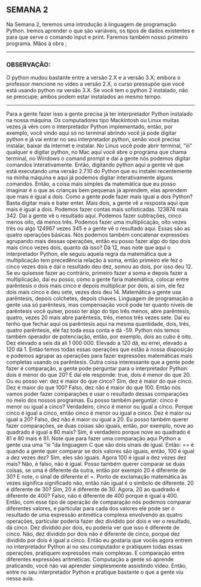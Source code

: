## SEMANA 2 
Na Semana 2, teremos uma introdução à linguagem de programação Python. Iremos aprender o que são variáveis, os tipos de dados existentes e para que serve o comando input e print. Faremos também nosso primeiro programa. Mãos à obra ;
________________________

### OBSERVAÇÃO: 
O python mudou bastante entre a versão 2.X e a versão 3.X; embora o professor mencione no vídeo a versão 2.X, o curso pressupõe que você está usando python na versão 3.X. Se você tem o python 2 instalado, não se preocupe; ambos podem estar instalados ao mesmo tempo.

_________________________

Para a gente fazer isso a gente precisa já ter interpretador Python instalado na nossa máquina. Os computadores tipo Mackintosh ou Linux muitas vezes já vêm com o interpretador Python implementado, então, por exemplo, você vindo aqui só no terminal abrindo você já pode digitar python e já vai entrar no seu interpretador python, senão você precisa instalar, baixar da internet e instalar. No Linus você pode abrir terminal, "iii" qualquer e digitar python, no Mac aqui você abre o programa que chama terminal, no Windows o comand prompt e daí a gente nós podemos digitar comandos interativamente. Então, digitando python aqui a gente vê que está executando uma versão 2.7.10 do Python que eu instalei recentemente na minha máquina e aqui já podemos digitar interativamente alguns comandos. Então, a coisa mais simples da matemática que eu posso imaginar é o que as crianças bem pequenas já aprendem, elas aprendem que mais é igual a dois. Como a gente pode fazer mais igual a dois Python? Basta digitar mais e bater enter. Mais dois, a gente vê a resposta aqui que mais é igual a dois. Podemos fazer contas mais sofisticadas. 123874 mais 342. Daí a gente vê o resultado aqui. Podemos fazer subtrações, cinco menos oito, dá menos três. Podemos fazer uma multiplicação, oito vezes três ou algo 124967 vezes 345 e a gente vê o resultado aqui. Essas são as quatro operações básicas. Nós podemos também concatenar expressões agrupando mais dessas operações, então eu posso fazer algo do tipo dois mais cinco vezes dois, quanto dá isso? Dá 12, mas note que aqui o interpretador Python, ele seguiu aquela regra da matemática que a multiplicação tem precedência relação à soma, então primeiro ele fez o cinco vezes dois e daí o resultado deu dez, somou ao dois, por isso deu 12. Se eu quisesse fazer ao contrário, primeiro fazer a soma e depois fazer a multiplicação, daí eu posso, como a gente faria matemática, colocar entre parêntesis o dois mais cinco e depois multiplicar por dois, aí sim, ele fez dois mais cinco e deu sete, vezes dois deu 14. Matemática a gente usa parêntesis, depois colchetes, depois chaves. Linguagem de programação a gente usa só parêntesis, mas compensação você pode ter quanto níveis de parêntesis você quiser, posso ter algo do tipo três menos, abre parêntesis, quatro, vezes 20 mais abre parêntesis, três, menos três vezes sete. Daí eu tenho que fechar aqui os parêntesis aqui na mesma quantidade, dois, três, quatro parêntesis, ele faz toda essa conta e dá -59. Python nós temos também operador de potenciação, então, por exemplo, dois ao cubo é oito. Dez elevado a seis dá ali 1 000 000. Elevado a 120 dá, eu errei, elevado a 120 dá 1. Então temos todas essas operações que estão à nossa disposição e podemos agrupar as operações para fazer expressões matemáticas mais completas usando os parêntesis. Outra coisa interessante que a gente pode fazer é comparação, a gente pode perguntar para o interpretador Python: dois é menor do que 20? E daí ele responde: true, dois é menor do que 20. Ou eu posso ver: dez é maior do que cinco? Sim, dez é maior do que cinco. Dez é maior do que 100? Falso, dez não é maior do que 100. Então nós vamos poder fazer comparações e usar o resultado dessas comparações no meio dos nossos programas. Eu posso também perguntar: cinco é menor ou igual a cinco? Verdadeiro, cinco é menor ou igual a cinco. Porque cinco é igual a cinco, então cinco é menor ou igual a cinco. Dez é maior ou igual a 20? Falso, dez não é maior ou igual a 20. Eu posso também querer fazer comparações, se duas coisas são iguais, então, por exemplo, nove ao quadrado é igual a 80 mais? Sim, é verdadeiro porque nove ao quadrado é 81 e 80 mais é 81. Note que para fazer uma comparação aqui Python a gente usa uma "iii "da linguagem C que são dois sinais de igual. Então: == é quando a gente quer comparar se dois valores são iguais, então, 100 é igual a dez vezes dez? Sim, eles são iguais. Agora 100 é igual a dez vezes dez mais? Não, é falso, não é igual. Posso também querer comparar se duas coisas, se uma é diferente da outra, então por exemplo 20 é diferente de 30? E note, o sinal de diferente é! =. Ponto de exclamação matemática às vezes significa significado não, então não igual é o símbolo de diferente. 20 é diferente de 30? Sim, 20 é diferente de 30. Agora, 20 ao quadrado é diferente de 400? Falso, não é diferente de 400 porque é igual a 400. Então, com esse tipo de operação de comparação nós podemos comparar diferentes valores, e particular para cada dos valores ele pode ser o resultado de uma expressão aritmética complexa envolvendo as quatro operações, particular poderia fazer dez dividido por dois e ver o resultado, dá cinco. Dez dividido por dois, eu poderia ver que isso é diferente de cinco. Não, dez dividido por dois não é diferente de cinco, porque dez dividido por dois é igual a cinco. Então eu gostaria que vocês agora entrem no interpretador Python aí no seu computador e pratiquem todas essas operações, pratiquem expressões mais complexas. E comparação entre diferentes expressões aritméticas. Computação a gente só aprende praticando, você não vai aprender simplesmente assistindo vídeo. Então, entre no seu interpretador Python e pratique bastante o que a gente viu nessa aula. 
